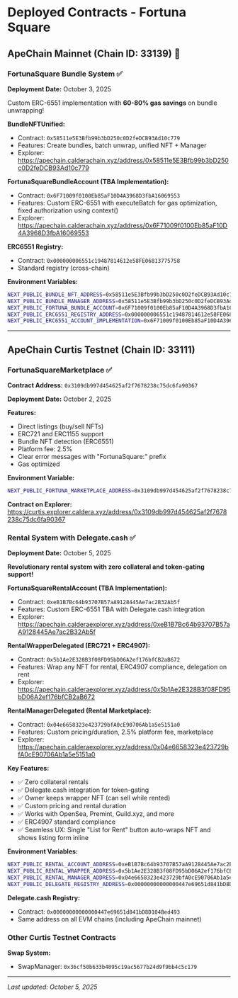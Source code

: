# Deployed Contracts - Fortuna Square

## ApeChain Mainnet (Chain ID: 33139) 🚀

### FortunaSquare Bundle System ✅

**Deployment Date:** October 3, 2025

Custom ERC-6551 implementation with **60-80% gas savings** on bundle unwrapping!

**BundleNFTUnified:**
- Contract: `0x58511e5E3Bfb99b3bD250c0D2feDCB93Ad10c779`
- Features: Create bundles, batch unwrap, unified NFT + Manager
- Explorer: https://apechain.calderachain.xyz/address/0x58511e5E3Bfb99b3bD250c0D2feDCB93Ad10c779

**FortunaSquareBundleAccount (TBA Implementation):**
- Contract: `0x6F71009f0100Eb85aF10D4A3968D3fbA16069553`
- Features: Custom ERC-6551 with executeBatch for gas optimization, fixed authorization using context()
- Explorer: https://apechain.calderachain.xyz/address/0x6F71009f0100Eb85aF10D4A3968D3fbA16069553

**ERC6551 Registry:**
- Contract: `0x000000006551c19487814612e58FE06813775758`
- Standard registry (cross-chain)

**Environment Variables:**
```bash
NEXT_PUBLIC_BUNDLE_NFT_ADDRESS=0x58511e5E3Bfb99b3bD250c0D2feDCB93Ad10c779
NEXT_PUBLIC_BUNDLE_MANAGER_ADDRESS=0x58511e5E3Bfb99b3bD250c0D2feDCB93Ad10c779
NEXT_PUBLIC_FORTUNA_BUNDLE_ACCOUNT=0x6F71009f0100Eb85aF10D4A3968D3fbA16069553
NEXT_PUBLIC_ERC6551_REGISTRY_ADDRESS=0x000000006551c19487814612e58FE06813775758
NEXT_PUBLIC_ERC6551_ACCOUNT_IMPLEMENTATION=0x6F71009f0100Eb85aF10D4A3968D3fbA16069553
```

---

## ApeChain Curtis Testnet (Chain ID: 33111)

### FortunaSquareMarketplace ✅

**Contract Address:** `0x3109db997d454625af2f7678238c75dc6fa90367`

**Deployment Date:** October 2, 2025

**Features:**
- Direct listings (buy/sell NFTs)
- ERC721 and ERC1155 support
- Bundle NFT detection (ERC6551)
- Platform fee: 2.5%
- Clear error messages with "FortunaSquare:" prefix
- Gas optimized

**Environment Variable:**
```bash
NEXT_PUBLIC_FORTUNA_MARKETPLACE_ADDRESS=0x3109db997d454625af2f7678238c75dc6fa90367
```

**Contract on Explorer:**
https://curtis.explorer.caldera.xyz/address/0x3109db997d454625af2f7678238c75dc6fa90367

### Rental System with Delegate.cash ✅

**Deployment Date:** October 5, 2025

**Revolutionary rental system with zero collateral and token-gating support!**

**FortunaSquareRentalAccount (TBA Implementation):**
- Contract: `0xeB1B7Bc64b93707B57aA9128445Ae7ac2B32Ab5f`
- Features: Custom ERC-6551 TBA with Delegate.cash integration
- Explorer: https://apechain.calderaexplorer.xyz/address/0xeB1B7Bc64b93707B57aA9128445Ae7ac2B32Ab5f

**RentalWrapperDelegated (ERC721 + ERC4907):**
- Contract: `0x5b1Ae2E328B3f08FD95bD06A2ef176bfCB2aB672`
- Features: Wrap any NFT for rental, ERC4907 compliance, delegation on rent
- Explorer: https://apechain.calderaexplorer.xyz/address/0x5b1Ae2E328B3f08FD95bD06A2ef176bfCB2aB672

**RentalManagerDelegated (Rental Marketplace):**
- Contract: `0x04e6658323e423729bfA0cE90706Ab1a5e5151a0`
- Features: Custom pricing/duration, 2.5% platform fee, marketplace
- Explorer: https://apechain.calderaexplorer.xyz/address/0x04e6658323e423729bfA0cE90706Ab1a5e5151a0

**Key Features:**
- ✅ Zero collateral rentals
- ✅ Delegate.cash integration for token-gating
- ✅ Owner keeps wrapper NFT (can sell while rented)
- ✅ Custom pricing and rental duration
- ✅ Works with OpenSea, Premint, Guild.xyz, and more
- ✅ ERC4907 standard compliance
- ✅ Seamless UX: Single "List for Rent" button auto-wraps NFT and shows listing form inline

**Environment Variables:**
```bash
NEXT_PUBLIC_RENTAL_ACCOUNT_ADDRESS=0xeB1B7Bc64b93707B57aA9128445Ae7ac2B32Ab5f
NEXT_PUBLIC_RENTAL_WRAPPER_ADDRESS=0x5b1Ae2E328B3f08FD95bD06A2ef176bfCB2aB672
NEXT_PUBLIC_RENTAL_MANAGER_ADDRESS=0x04e6658323e423729bfA0cE90706Ab1a5e5151a0
NEXT_PUBLIC_DELEGATE_REGISTRY_ADDRESS=0x00000000000000447e69651d841bD8D104Bed493
```

**Delegate.cash Registry:**
- Contract: `0x00000000000000447e69651d841bD8D104Bed493`
- Same address on all EVM chains (including ApeChain mainnet)

### Other Curtis Testnet Contracts

**Swap System:**
- SwapManager: `0x36cf50b633b4095c19ac5677b24d9f9bb4c5c179`

---

*Last updated: October 5, 2025*
